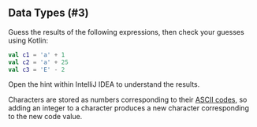 ## Data Types (#3)

Guess the results of the following expressions, then check your guesses using
Kotlin:

```kotlin
val c1 = 'a' + 1
val c2 = 'a' + 25
val c3 = 'E' - 2
```

Open the hint within IntelliJ IDEA to understand the results.

<div class="hint">

Characters are stored as numbers corresponding to their
[ASCII codes](https://en.wikipedia.org/wiki/ASCII), so adding an integer to a
character produces a new character corresponding to the new code value.

</div>
